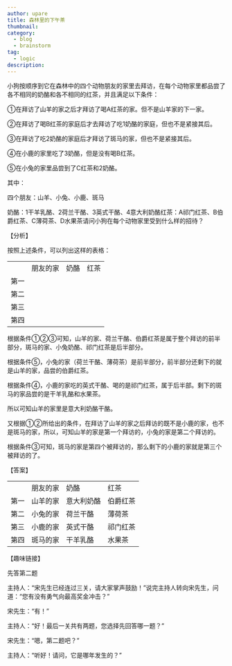 ```yaml
---
author: upare
title: 森林里的下午茶
thumbnail:
category:
  - blog
  - brainstorm
tag:
  - logic
description: 
---
```

小狗按顺序到它在森林中的四个动物朋友的家里去拜访，在每个动物家里都品尝了各不相同的奶酪和各不相同的红茶，并且满足以下条件：

①在拜访了山羊的家之后才拜访了喝A红茶的家。但不是山羊家的下一家。

②在拜访了喝B红茶的家庭后才去拜访了吃1奶酪的家庭，但也不是紧接其后。

③在拜访了吃2奶酪的家庭后才拜访了斑马的家，但也不是紧接其后。

④在小鹿的家里吃了3奶酪，但是没有喝B红茶。

⑤在小兔的家里品尝到了C红茶和2奶酪。

其中：

四个朋友：山羊、小兔、小鹿、斑马

奶酪：1干羊乳酪、2荷兰干酪、3英式干酪、4意大利奶酪红茶：A祁门红茶、B伯爵红茶、C薄荷茶、D水果茶请问小狗在每个动物家里受到什么样的招待？

【分析】

按照上述条件，可以列出这样的表格：

<table><tr><td></td><td>朋友的家</td><td>奶酪</td><td>红茶</td></tr><tr><td>第一</td><td></td><td></td><td></td></tr><tr><td>第二</td><td></td><td></td><td></td></tr><tr><td>第三</td><td></td><td></td><td></td></tr><tr><td>第四</td><td></td><td></td><td></td></tr></table>

根据条件①②③可知，山羊的家、荷兰干酪、伯爵红茶是属于整个拜访的前半部分，斑马的家、小兔奶酪、祁门红茶是后半部分。

根据条件⑤，小兔的家（荷兰干酪、薄荷茶）是前半部分，前半部分还剩下的就是山羊的家，品尝的伯爵红茶。

根据条件④，小鹿的家吃的英式干酪、喝的是祁门红茶，属于后半部。剩下的斑马的家品尝的是干羊乳酪和水果茶。

所以可知山羊的家里是意大利奶酪干酪。

又根据①②所给出的条件，在拜访了山羊的家之后拜访的既不是小鹿的家，也不是斑马的家，所以，可知山羊的家是第一个拜访的，小兔的家是第二个拜访的。

根据条件③可知，斑马的家是第四个被拜访的，那么剩下的小鹿的家就是第三个被拜访的了。

【答案】

<table><tr><td></td><td>朋友的家</td><td>奶酪</td><td>红茶</td></tr><tr><td>第一</td><td>山羊的家</td><td>意大利奶酪</td><td>伯爵红茶</td></tr><tr><td>第二</td><td>小兔的家</td><td>荷兰干酪</td><td>薄荷茶</td></tr><tr><td>第三</td><td>小鹿的家</td><td>英式干酪</td><td>祁门红茶</td></tr><tr><td>第四</td><td>斑马的家</td><td>干羊乳酪</td><td>水果茶</td></tr></table>

【趣味链接】

先答第二题

主持人：“宋先生已经连过三关，请大家掌声鼓励！”说完主持人转向宋先生，问道：“您有没有勇气向最高奖金冲击？”

宋先生：“有！”

主持人：“好！最后一关共有两题，您选择先回答哪一题？”

宋先生：“嗯，第二题吧？”

主持人：“听好！请问，它是哪年发生的？”